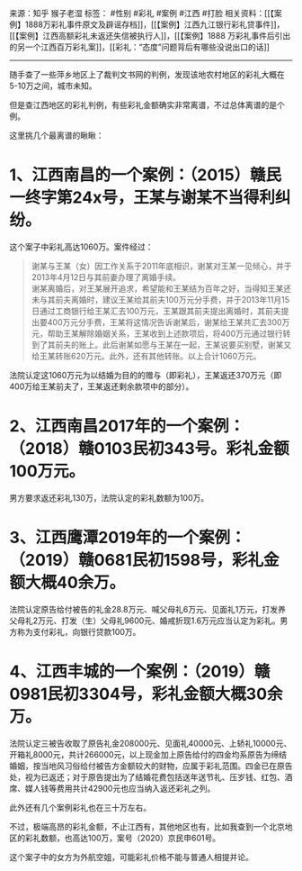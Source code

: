 来源：知乎 猴子老湿
标签： #性别 #彩礼 #案例 #江西 #打脸 
相关资料：[[【案例】1888万彩礼事件原文及辟谣存档]]，[[【案例】江西九江银行彩礼贷事件]]，[[【案例】江西高额彩礼未返还失信被执行人]]，[[【案例】1888 万彩礼事件后引出的另一个江西百万彩礼案]]，[[彩礼：“态度”问题背后有哪些没说出口的话]]
***
随手查了一些萍乡地区上了裁判文书网的判例，发现该地农村地区的彩礼大概在5-10万之间，城市未知。

但是查江西地区的彩礼判例，有些彩礼金额确实非常离谱，不过总体离谱的是个例。

这里挑几个最离谱的瞅瞅：
# 1、江西南昌的一个案例：（2015）赣民一终字第24x号，王某与谢某不当得利纠纷。

这个案子中彩礼高达1060万。案件经过：

> 谢某与王某（女）因工作关系于2011年底相识，谢某对王某一见倾心，并于2013年4月12日与其前妻办理了离婚手续。  
> 谢某离婚后，对王某展开追求，希望能和王某结为百年之好，当得知王某还未与其前夫离婚时，建议王某给其前夫100万元分手费，并于2013年11月15日通过工商银行给王某汇去100万元，王某跟其前夫提出离婚时，其前夫提出要400万元分手费，王某将这情况告诉谢某后，谢某给王某共汇去300万元，帮助王某解除婚姻关系，王某收到上述款项后，将400万元通过银行转到了其前夫的账上。此后谢某如愿与王某在一起，王某说要买别墅，谢某又给王某转账620万元。此外，还有其他转账。以上合计1060万元。

法院认定这1060万元为以结婚为目的的赠与（即彩礼），王某返还370万元（即400万给王某前夫了，王某返还剩余款项中的部分）。

# 2、江西南昌2017年的一个案例：（2018）赣0103民初343号。彩礼金额100万元。

男方要求返还彩礼130万，法院认定的彩礼数额为100万。

# 3、江西鹰潭2019年的一个案例：（2019）赣0681民初1598号，彩礼金额大概40余万。

法院认定原告给付被告的礼金28.8万元、喊父母礼6万元、见面礼1万元，打发养父母礼2万元、打发（生）父母礼9600元、婚戒折现1.6万元应当认定为彩礼。男方称为支付彩礼，向银行贷款100万。

# 4、江西丰城的一个案例：（2019）赣0981民初3304号，彩礼金额大概30余万。

法院认定三被告收取了原告礼金208000元、见面礼40000元、上轿礼10000元、开箱礼8000元，共计266000元，以上现金加上原告给付的四金均系原告为缔结婚姻，按当地风习俗给付被告方金额较大的财物，应属于彩礼范围。四金已在原告处，视为已返还；对于原告提出为了结婚花费包括送年送节礼、压岁钱、红包、酒席、媒人钱等费用共计42900元也应当纳入返还彩礼之列。

此外还有几个案例彩礼也在三十万左右。

不过，极端高昂的彩礼金额，不止江西有，其他地区也有，比如我查到一个北京地区的彩礼数额，也高达100万，案号（2020）京民申601号。

这个案子中的女方为外航空姐，可能彩礼价格不能与普通人相提并论。
